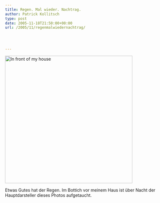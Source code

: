 ```yaml
---
title: Regen. Mal wieder. Nachtrag.
author: Patrick Kollitsch
type: post
date: 2005-11-18T21:50:00+00:00
url: /2005/11/regenmalwiedernachtrag/




---
```

[<img width="420" src="//static.flickr.com/29/64662361_e83734b86b.jpg" alt="In front of my house" />][1]

Etwas Gutes hat der Regen. Im Bottich vor meinem Haus ist &uuml;ber Nacht der Hauptdarsteller dieses Photos aufgetaucht.

 [1]: http://www.flickr.com/photos/schreibblogade/64662361/ "In front of my house"